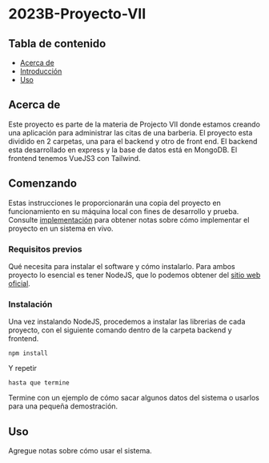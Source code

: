 # 2023B-Proyecto-VII

## Tabla de contenido

+ [Acerca de](#about)
+ [Introducción](#getting_started)
+ [Uso](#usage)

## Acerca de <a name = "about"> </a>

Este proyecto es parte de la materia de Projecto VII donde estamos creando una aplicación para administrar las citas de una barberia. El proyecto esta dividido en 2 carpetas, una para el backend y otro de front end.
El backend esta desarrollado en express y la base de datos está en MongoDB. El frontend tenemos VueJS3 con Tailwind.

## Comenzando <a name = "getting_started"> </a>

Estas instrucciones le proporcionarán una copia del proyecto en funcionamiento en su máquina local con fines de desarrollo y prueba. Consulte [implementación](#implementación) para obtener notas sobre cómo implementar el proyecto en un sistema en vivo.

### Requisitos previos

Qué necesita para instalar el software y cómo instalarlo.
Para ambos proyecto lo esencial es tener NodeJS, que lo podemos obtener del [sitio web oficial](https://nodejs.org/en/download/). 

### Instalación

Una vez instalando NodeJS, procedemos a instalar las librerias de cada proyecto, con el siguiente comando dentro de la carpeta backend y frontend.

```
npm install
```

Y repetir

```
hasta que termine
```

Termine con un ejemplo de cómo sacar algunos datos del sistema o usarlos para una pequeña demostración.

## Uso <a name = "usage"> </a>

Agregue notas sobre cómo usar el sistema.

